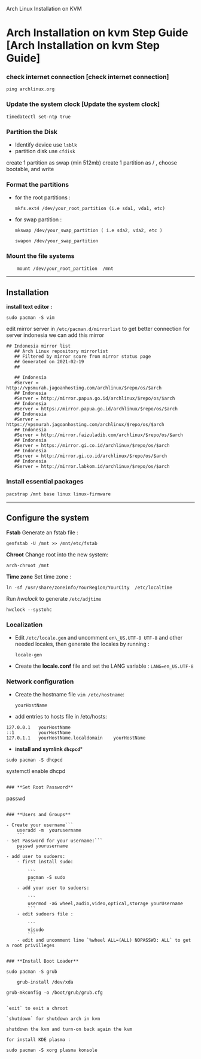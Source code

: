 Arch Linux Installation on KVM

# Arch Installation on kvm Step Guide \[Arch Installation on kvm Step Guide\]

### check internet connection \[check internet connection\]

```
ping archlinux.org
```

### Update the system clock \[Update the system clock\]

```
timedatectl set-ntp true
```

### Partition the Disk

- Identify device use `lsblk`
- partition disk use `cfdisk`

create 1 partition as swap (min 512mb) create 1 partition as / , choose
bootable, and write

### Format the partitions

- for the root partitions :
    
    `mkfs.ext4 /dev/your_root_partition (i.e sda1, vda1, etc)`
    
- for swap partition :
    
    `mkswap /dev/your_swap_partition ( i.e sda2, vda2, etc )`
    
    `swapon /dev/your_swap_partition`
    

### Mount the file systems

```
    mount /dev/your_root_partition  /mnt
```

* * *

## Installation

**install text editor :**

```
sudo pacman -S vim
```

edit mirror server in `/etc/pacman.d/mirrorlist` to get better connection
for server indonesia we can add this mirror

```
## Indonesia mirror list 
   ## Arch Linux repository mirrorlist
   ## Filtered by mirror score from mirror status page
   ## Generated on 2021-02-19
   ##

   ## Indonesia
   #Server = http://vpsmurah.jagoanhosting.com/archlinux/$repo/os/$arch
   ## Indonesia
   #Server = http://mirror.papua.go.id/archlinux/$repo/os/$arch
   ## Indonesia
   #Server = https://mirror.papua.go.id/archlinux/$repo/os/$arch
   ## Indonesia
   #Server = https://vpsmurah.jagoanhosting.com/archlinux/$repo/os/$arch
   ## Indonesia
   #Server = http://mirror.faizuladib.com/archlinux/$repo/os/$arch
   ## Indonesia
   #Server = https://mirror.gi.co.id/archlinux/$repo/os/$arch
   ## Indonesia
   #Server = http://mirror.gi.co.id/archlinux/$repo/os/$arch
   ## Indonesia
   #Server = http://mirror.labkom.id/archlinux/$repo/os/$arch
```

### Install essential packages

```
pacstrap /mnt base linux linux-firmware
```

* * *

## Configure the system

**Fstab** Generate an fstab file :

```
genfstab -U /mnt >> /mnt/etc/fstab
```

**Chroot** Change root into the new system:

```
arch-chroot /mnt
```

**Time zone** Set time zone :

```
ln -sf /usr/share/zoneinfo/YourRegion/YourCity  /etc/localtime
```

Run *hwclock* to generate `/etc/adjtime`

```
hwclock --systohc
```

### **Localization**

- Edit `/etc/locale.gen` and uncomment `en\_US.UTF-8 UTF-8` and other
    needed locales, then generate the locales by running :
    
    ```
    locale-gen 
    ```
- Create the **locale.conf** file and
    set the LANG variable :
    `LANG=en_US.UTF-8`
    

### **Network configuration**

- Create the hostname file `vim /etc/hostname`:
    
    ```
    yourHostName
    ```
- add entries to hosts file in /etc/hosts:
    

```
127.0.0.1   yourHostName
::1         yourHostName
127.0.1.1   yourHostName.localdomain    yourHostName
```

- **install and symlink `dhcpcd`***

```
sudo pacman -S dhcpcd

``````
systemctl enable dhcpd
```

### **Set Root Password**

```
   passwd
```

### **Users and Groups**

- Create your username```
    useradd -m  yourusername
    ```
- Set Password for your username:```
    passwd yourusername
    ```
- add user to sudoers:
    - first install sudo:
        
        ```
        pacman -S sudo
        ```
    - add your user to sudoers:
        
        ```
        usermod -aG wheel,audio,video,optical,storage yourUsername
        ```
    - edit sudoers file :
        
        ```
        visudo
        ```
    - edit and uncomment line `%wheel ALL=(ALL) NOPASSWD: ALL` to get a root privilleges
        

### **Install Boot Loader**

```
    sudo pacman -S grub
``````
    grub-install /dev/xda
``````
    grub-mkconfig -o /boot/grub/grub.cfg
```

`exit` to exit a chroot

`shutdown` for shutdown arch in kvm

shutdown the kvm and turn-on back again the kvm

for install KDE plasma :

```
    sudo pacman -S xorg plasma konsole
```